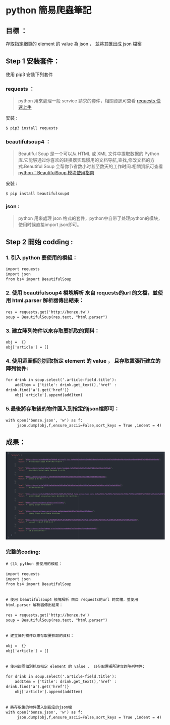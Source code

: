 # python 簡易爬蟲筆記

## 目標 ：
存取指定網頁的 element 的 value 為 json ， 並將其匯出成 json 檔案

## Step 1 安裝套件：

使用 pip3 安裝下列套件

### requests ：

> python 用來處理一般 service 請求的套件，相關資訊可查看 [requests 快速上手](http://docs.python-requests.org/zh_CN/latest/user/quickstart.html)

安裝 :

```
$ pip3 install requests
```

### beautifulsoup4 ：

> Beautiful Soup 是一个可以从 HTML 或 XML 文件中提取数据的 Python 库.它能够通过你喜欢的转换器实现惯用的文档导航,查找,修改文档的方式.Beautiful Soup 会帮你节省数小时甚至数天的工作时间.相關資訊可查看 [python：BeautifulSoup 模块使用指南](http://www.jianshu.com/p/2b783f7914c6)

安裝 :

```
$ pip install beautifulsoup4
```

### json :

> python 用來處理 json 格式的套件，python中自带了处理python的模块，使用时候直接import json即可。

## Step 2 開始 codding :

### 1\. 引入 python 要使用的模組：

```
import requests
import json
from bs4 import BeautifulSoup
```

### 2\. 使用 beautifulsoup4 模塊解析 來自 requests的url 的文檔，並使用 html.parser 解析器傳出結果：

```
res = requests.get('http://bonze.tw')
soup = BeautifulSoup(res.text, "html.parser")
```

### 3\. 建立陣列物件以來存取要抓取的資料：

```
obj =  {}
obj['article'] = []
```

### 4\. 使用迴圈個別抓取指定 element 的 value ， 且存取置張所建立的陣列物件:

```
for drink in soup.select('.article-field.title'):
    addItem = {'title': drink.get_text(),'href' : drink.find('a').get('href')}
    obj['article'].append(addItem)
```

### 5.最後將存取後的物件匯入到指定的json檔即可：

```
with open('bonze.json', 'w') as f:
     json.dump(obj,f,ensure_ascii=False,sort_keys = True ,indent = 4)
```

## 成果：

![](images/001.png)

### 完整的coding:
```
# 引入 python 要使用的模組：

import requests
import json
from bs4 import BeautifulSoup


# 使用 beautifulsoup4 模塊解析 來自 requests的url 的文檔，並使用 html.parser 解析器傳出結果：

res = requests.get('http://bonze.tw')
soup = BeautifulSoup(res.text, "html.parser")


# 建立陣列物件以來存取要抓取的資料：

obj =  {}
obj['article'] = []


# 使用迴圈個別抓取指定 element 的 value ， 且存取置張所建立的陣列物件:

for drink in soup.select('.article-field.title'):
    addItem = {'title': drink.get_text(),'href' : drink.find('a').get('href')}
    obj['article'].append(addItem)


# 將存取後的物件匯入到指定的json檔
with open('bonze.json', 'w') as f:
     json.dump(obj,f,ensure_ascii=False,sort_keys = True ,indent = 4)
```
